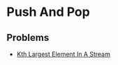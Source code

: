 # Push And Pop

## Problems

- [Kth Largest Element In A Stream](./001_kth_largest_element_in_a_stream)
